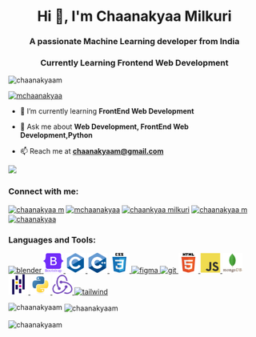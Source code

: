 <h1 align="center">Hi 👋, I'm Chaanakyaa Milkuri</h1>
<h3 align="center">A passionate Machine Learning developer from India</h3>
<h3 align="center">Currently Learning Frontend Web Development</h3>

<p align="left"> <img src="https://komarev.com/ghpvc/?username=chaanakyaam&label=Profile%20views&color=0e75b6&style=flat" alt="chaanakyaam" /> </p>

<p align="left"> <a href="https://github-profile-trophy.vercel.app/?username=chaanakyaaM" alt="chaanakyaam" /></a> </p>

<p align="left"> <a href="https://twitter.com/mchaanakyaa" target="blank"><img src="https://img.shields.io/twitter/follow/mchaanakyaa?logo=twitter&style=for-the-badge" alt="mchaanakyaa" /></a> </p>

- 🌱 I’m currently learning **FrontEnd Web Development**

- 💬 Ask me about **Web Development, FrontEnd Web Development,Python**

- 📫 Reach me at **chaanakyaam@gmail.com**
<!--<img src="https://c.tenor.com/Ug6cbVA1ZsMAAAAd/developer.gif">-->
<img src="https://cdn.dribbble.com/users/730703/screenshots/6581243/avento.gif">
<h3 align="left">Connect with me:</h3>
<p align="left">
<a href="https://codepen.io/chaanakyaa m" target="blank"><img align="center" src="https://raw.githubusercontent.com/rahuldkjain/github-profile-readme-generator/master/src/images/icons/Social/codepen.svg" alt="chaanakyaa m" height="30" width="40" /></a>
<a href="https://twitter.com/mchaanakyaa" target="blank"><img align="center" src="https://raw.githubusercontent.com/rahuldkjain/github-profile-readme-generator/master/src/images/icons/Social/twitter.svg" alt="mchaanakyaa" height="30" width="40" /></a>
<a href="https://linkedin.com/in/chaankyaa milkuri" target="blank"><img align="center" src="https://raw.githubusercontent.com/rahuldkjain/github-profile-readme-generator/master/src/images/icons/Social/linked-in-alt.svg" alt="chaankyaa milkuri" height="30" width="40" /></a>
<a href="https://www.hackerrank.com/chaanakyaa m" target="blank"><img align="center" src="https://raw.githubusercontent.com/rahuldkjain/github-profile-readme-generator/master/src/images/icons/Social/hackerrank.svg" alt="chaanakyaa m" height="30" width="40" /></a>
<a href="https://auth.geeksforgeeks.org/user/chaanakyaa" target="blank"><img align="center" src="https://raw.githubusercontent.com/rahuldkjain/github-profile-readme-generator/master/src/images/icons/Social/geeks-for-geeks.svg" alt="chaanakyaa" height="30" width="40" /></a>
</p>

<h3 align="left">Languages and Tools:</h3>
<p align="left"> <a href="https://www.blender.org/" target="_blank" rel="noreferrer"> <img src="https://download.blender.org/branding/community/blender_community_badge_white.svg" alt="blender" width="40" height="40"/> </a> <a href="https://getbootstrap.com" target="_blank" rel="noreferrer"> <img src="https://raw.githubusercontent.com/devicons/devicon/master/icons/bootstrap/bootstrap-plain-wordmark.svg" alt="bootstrap" width="40" height="40"/> </a> <a href="https://www.cprogramming.com/" target="_blank" rel="noreferrer"> <img src="https://raw.githubusercontent.com/devicons/devicon/master/icons/c/c-original.svg" alt="c" width="40" height="40"/> </a> <a href="https://www.w3schools.com/cpp/" target="_blank" rel="noreferrer"> <img src="https://raw.githubusercontent.com/devicons/devicon/master/icons/cplusplus/cplusplus-original.svg" alt="cplusplus" width="40" height="40"/> </a> <a href="https://www.w3schools.com/css/" target="_blank" rel="noreferrer"> <img src="https://raw.githubusercontent.com/devicons/devicon/master/icons/css3/css3-original-wordmark.svg" alt="css3" width="40" height="40"/> </a> <a href="https://www.figma.com/" target="_blank" rel="noreferrer"> <img src="https://www.vectorlogo.zone/logos/figma/figma-icon.svg" alt="figma" width="40" height="40"/> </a> <a href="https://git-scm.com/" target="_blank" rel="noreferrer"> <img src="https://www.vectorlogo.zone/logos/git-scm/git-scm-icon.svg" alt="git" width="40" height="40"/> </a> <a href="https://www.w3.org/html/" target="_blank" rel="noreferrer"> <img src="https://raw.githubusercontent.com/devicons/devicon/master/icons/html5/html5-original-wordmark.svg" alt="html5" width="40" height="40"/> </a> <a href="https://developer.mozilla.org/en-US/docs/Web/JavaScript" target="_blank" rel="noreferrer"> <img src="https://raw.githubusercontent.com/devicons/devicon/master/icons/javascript/javascript-original.svg" alt="javascript" width="40" height="40"/> </a> <a href="https://www.mongodb.com/" target="_blank" rel="noreferrer"> <img src="https://raw.githubusercontent.com/devicons/devicon/master/icons/mongodb/mongodb-original-wordmark.svg" alt="mongodb" width="40" height="40"/> </a> <a href="https://pandas.pydata.org/" target="_blank" rel="noreferrer"> <img src="https://raw.githubusercontent.com/devicons/devicon/2ae2a900d2f041da66e950e4d48052658d850630/icons/pandas/pandas-original.svg" alt="pandas" width="40" height="40"/> </a> <a href="https://www.python.org" target="_blank" rel="noreferrer"> <img src="https://raw.githubusercontent.com/devicons/devicon/master/icons/python/python-original.svg" alt="python" width="40" height="40"/> </a> <a href="https://redux.js.org" target="_blank" rel="noreferrer"> <img src="https://raw.githubusercontent.com/devicons/devicon/master/icons/redux/redux-original.svg" alt="redux" width="40" height="40"/> </a> <a href="https://tailwindcss.com/" target="_blank" rel="noreferrer"> <img src="https://www.vectorlogo.zone/logos/tailwindcss/tailwindcss-icon.svg" alt="tailwind" width="40" height="40"/> </a> </p>

<p><img align="left" src="https://github-readme-stats.vercel.app/api/top-langs/?username=chaanakyaaM&theme=tokyonight&show_icons=true&hide_border=true&layout=compact" alt="chaanakyaam" /></p>

<p>&nbsp;<img align="center" src="https://github-readme-stats.vercel.app/api?username=chaanakyaaM&theme=tokyonight&show_icons=true&hide_border=true&count_private=true" alt="chaanakyaam" />

<p><img align="center" src="https://github-readme-streak-stats.herokuapp.com/?user=chaanakyaaM&theme=tokyonight&hide_border=true" alt="chaanakyaam" /></p>
<!--
<h3 align="left">Badges Earned (From GSSOC'24):</h3>
<p align="center>
  <span>
    <img src="https://github.com/MeetDOD/MeetDOD/blob/main/Explorer%20Badge.png" alt="GSSoC'24 Explorer Badge" width="120" />
    <img src="https://github.com/MeetDOD/MeetDOD/blob/main/Explorer%20Badge.png" alt="GSSoC'24 Explorer Badge" width="120" />
    <img src="https://github.com/MeetDOD/MeetDOD/blob/main/Adventurer%20Badge.png" alt="GSSoC'24 Adventurer Badge" width="120" />
    <img src="https://github.com/MeetDOD/MeetDOD/blob/main/Trailblazer%20Badge.png" alt="GSSoC'24 Trailblazer Badge" width="120" />
    <img src="https://github.com/MeetDOD/MeetDOD/blob/main/Summit%20Seeker%20Badge.png" alt="GSSoC'24 Summit Seeker Badge" width="120" />
    <img src="https://github.com/MeetDOD/MeetDOD/blob/main/Champion%20Badge.png" alt="GSSoC'24 Champion Badge" width="120" />
    <img src="https://github.com/MeetDOD/MeetDOD/blob/main/Innovator%20Bage.png" alt="GSSoC'24 Innovator Badge" width="120" />
    <img src="https://github.com/MeetDOD/MeetDOD/blob/main/Conqurer%20Badge.png" alt="GSSoC'24 Conqurer Badge" width="120" /> 
  </span>
</p>
  

<!--
<h3 align="left">Badges Earned (From GSSOC'24):</h3>
<p><img src="https://github.com/chaanakyaaM/chaanakyaaM/assets/131477601/5eb5cc58-b34a-4fa5-8046-c1aafb7592a9"></p>
<img src="https://gssoc.girlscript.tech/badges/7.png?imwidth=96" height="200px"/>-->
<!--
<img src="https://raw.githubusercontent.com/girlscript/gssoc-website-new/main/public/badges/postman.png" height='180px'/> 
-->
